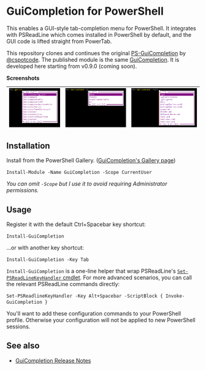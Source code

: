 # GuiCompletion for PowerShell

This enables a GUI-style tab-completion menu for PowerShell. It integrates with
PSReadLine which comes installed in PowerShell by default, and the GUI code is
lifted straight from PowerTab.

This repository clones and continues the original [PS-GuiCompletion](https://github.com/cspotcode/PS-GuiCompletion) by [@cspotcode](https://github.com/cspotcode).
The published module is the same [GuiCompletion](https://www.powershellgallery.com/packages/GuiCompletion).
It is developed here starting from v0.9.0 (coming soon).

**Screenshots**

[q1]: docs/q1.png "Command completion"
[q2]: docs/q2.png "Parameter completion"
[q3]: docs/q3.png "Path completion"

| ![command][q1] | ![parameter][q2] | ![path][q3] |
|-|-|-|

## Installation

Install from the PowerShell Gallery. ([GuiCompletion's Gallery page](https://www.powershellgallery.com/packages/GuiCompletion))

    Install-Module -Name GuiCompletion -Scope CurrentUser

*You can omit `-Scope` but I use it to avoid requiring Administrator permissions.*

## Usage

Register it with the default Ctrl+Spacebar key shortcut:

    Install-GuiCompletion

...or with another key shortcut:

    Install-GuiCompletion -Key Tab

`Install-GuiCompletion` is a one-line helper that wrap PSReadLine's [`Set-PSReadLineKeyHandler` cmdlet](https://github.com/lzybkr/PSReadLine#usage).  For more advanced scenarios, you can call the relevant PSReadLine commands directly:

    Set-PSReadlineKeyHandler -Key Alt+Spacebar -ScriptBlock { Invoke-GuiCompletion }

You'll want to add these configuration commands to your PowerShell profile.  Otherwise your configuration will not be applied to new PowerShell sessions.

## See also

- [GuiCompletion Release Notes](https://github.com/nightroman/PS-GuiCompletion/blob/main/Release-Notes.md)

